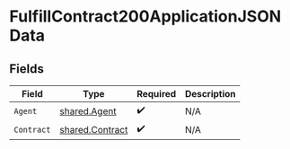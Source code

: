 # FulfillContract200ApplicationJSONData


## Fields

| Field                                              | Type                                               | Required                                           | Description                                        |
| -------------------------------------------------- | -------------------------------------------------- | -------------------------------------------------- | -------------------------------------------------- |
| `Agent`                                            | [shared.Agent](../../models/shared/agent.md)       | :heavy_check_mark:                                 | N/A                                                |
| `Contract`                                         | [shared.Contract](../../models/shared/contract.md) | :heavy_check_mark:                                 | N/A                                                |